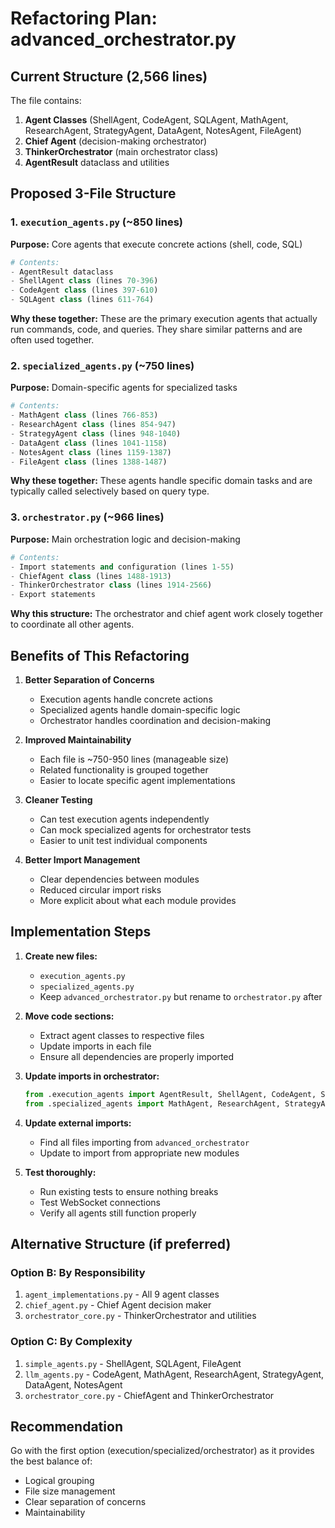 # Refactoring Plan: advanced_orchestrator.py

## Current Structure (2,566 lines)
The file contains:
1. **Agent Classes** (ShellAgent, CodeAgent, SQLAgent, MathAgent, ResearchAgent, StrategyAgent, DataAgent, NotesAgent, FileAgent)
2. **Chief Agent** (decision-making orchestrator)
3. **ThinkerOrchestrator** (main orchestrator class)
4. **AgentResult** dataclass and utilities

## Proposed 3-File Structure

### 1. `execution_agents.py` (~850 lines)
**Purpose:** Core agents that execute concrete actions (shell, code, SQL)

```python
# Contents:
- AgentResult dataclass
- ShellAgent class (lines 70-396)
- CodeAgent class (lines 397-610)
- SQLAgent class (lines 611-764)
```

**Why these together:** These are the primary execution agents that actually run commands, code, and queries. They share similar patterns and are often used together.

### 2. `specialized_agents.py` (~750 lines)
**Purpose:** Domain-specific agents for specialized tasks

```python
# Contents:
- MathAgent class (lines 766-853)
- ResearchAgent class (lines 854-947)
- StrategyAgent class (lines 948-1040)
- DataAgent class (lines 1041-1158)
- NotesAgent class (lines 1159-1387)
- FileAgent class (lines 1388-1487)
```

**Why these together:** These agents handle specific domain tasks and are typically called selectively based on query type.

### 3. `orchestrator.py` (~966 lines)
**Purpose:** Main orchestration logic and decision-making

```python
# Contents:
- Import statements and configuration (lines 1-55)
- ChiefAgent class (lines 1488-1913)
- ThinkerOrchestrator class (lines 1914-2566)
- Export statements
```

**Why this structure:** The orchestrator and chief agent work closely together to coordinate all other agents.

## Benefits of This Refactoring

1. **Better Separation of Concerns**
   - Execution agents handle concrete actions
   - Specialized agents handle domain-specific logic
   - Orchestrator handles coordination and decision-making

2. **Improved Maintainability**
   - Each file is ~750-950 lines (manageable size)
   - Related functionality is grouped together
   - Easier to locate specific agent implementations

3. **Cleaner Testing**
   - Can test execution agents independently
   - Can mock specialized agents for orchestrator tests
   - Easier to unit test individual components

4. **Better Import Management**
   - Clear dependencies between modules
   - Reduced circular import risks
   - More explicit about what each module provides

## Implementation Steps

1. **Create new files:**
   - `execution_agents.py`
   - `specialized_agents.py`
   - Keep `advanced_orchestrator.py` but rename to `orchestrator.py` after

2. **Move code sections:**
   - Extract agent classes to respective files
   - Update imports in each file
   - Ensure all dependencies are properly imported

3. **Update imports in orchestrator:**
   ```python
   from .execution_agents import AgentResult, ShellAgent, CodeAgent, SQLAgent
   from .specialized_agents import MathAgent, ResearchAgent, StrategyAgent, DataAgent, NotesAgent, FileAgent
   ```

4. **Update external imports:**
   - Find all files importing from `advanced_orchestrator`
   - Update to import from appropriate new modules

5. **Test thoroughly:**
   - Run existing tests to ensure nothing breaks
   - Test WebSocket connections
   - Verify all agents still function properly

## Alternative Structure (if preferred)

### Option B: By Responsibility
1. `agent_implementations.py` - All 9 agent classes
2. `chief_agent.py` - Chief Agent decision maker
3. `orchestrator_core.py` - ThinkerOrchestrator and utilities

### Option C: By Complexity
1. `simple_agents.py` - ShellAgent, SQLAgent, FileAgent
2. `llm_agents.py` - CodeAgent, MathAgent, ResearchAgent, StrategyAgent, DataAgent, NotesAgent
3. `orchestrator_core.py` - ChiefAgent and ThinkerOrchestrator

## Recommendation
Go with the first option (execution/specialized/orchestrator) as it provides the best balance of:
- Logical grouping
- File size management
- Clear separation of concerns
- Maintainability